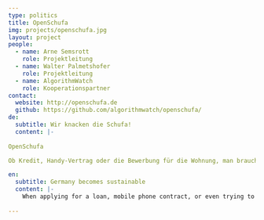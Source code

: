 ```yaml
---
type: politics
title: OpenSchufa
img: projects/openschufa.jpg
layout: project
people:
  - name: Arne Semsrott
    role: Projektleitung
  - name: Walter Palmetshofer
    role: Projektleitung
  - name: AlgorithmWatch
    role: Kooperationspartner 
contact:
  website: http://openschufa.de
  github: https://github.com/algorithmwatch/openschufa/
de:
  subtitle: Wir knacken die Schufa!
  content: |-
    
OpenSchufa

Ob Kredit, Handy-Vertrag oder die Bewerbung für die Wohnung, man braucht eine SCHUFA-Auskunft! Wir knacken den Algorithmus und wollen herausfinden, ob die SCHUFA Ungerechtigkeiten verstärkt.

en:
  subtitle: Germany becomes sustainable
  content: |-
    When applying for a loan, mobile phone contract, or even trying to rent an apartment in Germany, the Schufa score - Germany’s credit rating - is decisive. If you have a few „points“ too little, your application is refused. (Computer says „No“ to your new smartphone or apartment.) However, the calculation of these credit scores - done by the private Schufa company - is fully intransparent. The formula is a trade secret, and as such not open to the public. We want to change this intransparency with the project OpenSCHUFA. Together with AlgorithmWatch we want to reconstruct the Schufa algorithm with „reverse engineering“.
  
---
```

